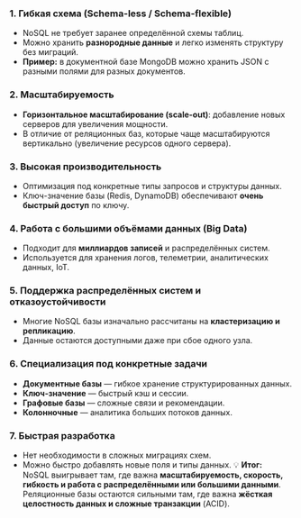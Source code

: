 ### **1. Гибкая схема (Schema-less / Schema-flexible)**
- NoSQL не требует заранее определённой схемы таблиц.
- Можно хранить **разнородные данные** и легко изменять структуру без миграций.
- **Пример:** в документной базе MongoDB можно хранить JSON с разными полями для разных документов.
### **2. Масштабируемость**
- **Горизонтальное масштабирование (scale-out)**: добавление новых серверов для увеличения мощности.
- В отличие от реляционных баз, которые чаще масштабируются вертикально (увеличение ресурсов одного сервера).
### **3. Высокая производительность**
- Оптимизация под конкретные типы запросов и структуры данных.
- Ключ-значение базы (Redis, DynamoDB) обеспечивают **очень быстрый доступ** по ключу.
### **4. Работа с большими объёмами данных (Big Data)**
- Подходит для **миллиардов записей** и распределённых систем.
- Используется для хранения логов, телеметрии, аналитических данных, IoT.
### **5. Поддержка распределённых систем и отказоустойчивости**
- Многие NoSQL базы изначально рассчитаны на **кластеризацию и репликацию**.
- Данные остаются доступными даже при сбое одного узла.
### **6. Специализация под конкретные задачи**
- **Документные базы** — гибкое хранение структурированных данных.
- **Ключ-значение** — быстрый кэш и сессии.
- **Графовые базы** — сложные связи и рекомендации.
- **Колонночные** — аналитика больших потоков данных.
### **7. Быстрая разработка**
- Нет необходимости в сложных миграциях схем.
- Можно быстро добавлять новые поля и типы данных.
💡 **Итог:**  
NoSQL выигрывает там, где важна **масштабируемость, скорость, гибкость и работа с распределёнными или большими данными**.  
Реляционные базы остаются сильными там, где важна **жёсткая целостность данных и сложные транзакции** (ACID).